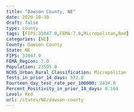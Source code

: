 ```yaml
---
title: "Dawson County, NE"
date: 2020-10-30
draft: false
type: county
tags: [FIPS:31047.0,FEMA:7.0,Micropolitan,Red]
categories: [NE]
County: Dawson County
State: NE
FIPS: 31047.0
FEMA_Region: 7.0
Population: 23595.0
NCHS_Urban_Rural_Classification: Micropolitan
Tests_in_prior_14_days: 572.0
Fourteen_day_test_rate_per_100000: 2424.0
Percent_Positivity_in_prior_14_days: 0.164
Level: Red
url: /states/NE/dawson-county
---
```



